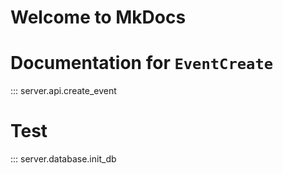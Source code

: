 # Welcome to MkDocs


# Documentation for `EventCreate`

::: server.api.create_event

# Test

::: server.database.init_db